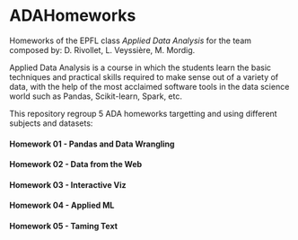 # ADAHomeworks
Homeworks of the EPFL class *Applied Data Analysis* for the team composed by: D. Rivollet, L. Veyssière, M. Mordig.

Applied Data Analysis is a course in which the students learn the basic techniques and practical skills required to make sense out of a variety of data, with the help of the most acclaimed software tools in the data science world such as Pandas, Scikit-learn, Spark, etc.

This repository regroup 5 ADA homeworks targetting and using different subjects and datasets:

#### Homework 01 - Pandas and Data Wrangling

#### Homework 02 - Data from the Web

#### Homework 03 - Interactive Viz

#### Homework 04 - Applied ML

#### Homework 05 - Taming Text
